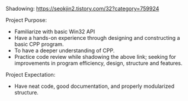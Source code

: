 Shadowing: https://seokjin2.tistory.com/32?category=759924

Project Purpose:
  * Familiarize with basic Win32 API
  * Have a hands-on experience through designing and constructing a basic CPP program.
  * To have a deeper understanding of CPP.
  * Practice code review while shadowing the above link; seeking for improvements in program efficiency, design, structure and features.
  
Project Expectation:
  * Have neat code, good documentation, and properly modularized structure.
  
